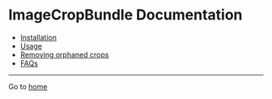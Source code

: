ImageCropBundle Documentation
=============================

  * [Installation](installation.md)
  * [Usage](usage.md)
  * [Removing orphaned crops](orphans.md)
  * [FAQs](faqs.md)

----
Go to [home](https://github.com/anacona16/ImageCropBundle)
